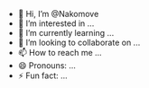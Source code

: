 - 👋 Hi, I’m @Nakomove
- 👀 I’m interested in ...
- 🌱 I’m currently learning ...
- 💞️ I’m looking to collaborate on ...
- 📫 How to reach me ...
- 😄 Pronouns: ...
- ⚡ Fun fact: ...

<!---
Nakomove/Nakomove is a ✨ special ✨ repository because its `README.md` (this file) appears on your GitHub profile.
You can click the Preview link to take a look at your changes.
--->
